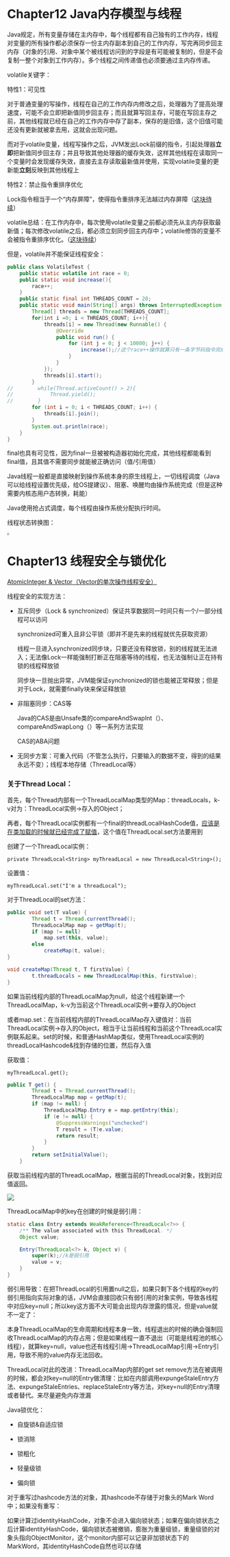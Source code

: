 # Chapter12 Java内存模型与线程

Java规定，所有变量存储在主内存中，每个线程都有自己独有的工作内存，线程对变量的所有操作都必须保存一份主内存副本到自己的工作内存，写完再同步回主内存（对象的引用、对象中某个被线程访问到的字段是有可能被复制的，但是不会复制一整个对象到工作内存）。多个线程之间传递值也必须要通过主内存传递。

volatile关键字：

特性1：可见性

对于普通变量的写操作，线程在自己的工作内存内修改之后，处理器为了提高处理速度，可能不会立即把新值同步回主存；而且就算写回主存，可能在写回主存之前，其他线程就已经在自己的工作内存中存了副本，保存的是旧值，这个旧值可能还没有更新就被拿去用，这就会出现问题。

而对于volatile变量，线程写操作之后，JVM发出Lock前缀的指令，引起处理器**立即**把新值同步回主存；并且导致其他处理器的缓存失效，这样其他线程在读取同一个变量时会发现缓存失效，直接去主存读取最新值并使用，实现volatile变量的更新能**立刻**反映到其他线程上

特性2：禁止指令重排序优化

Lock指令相当于一个“内存屏障”，使得指令重排序无法越过内存屏障（[这块待续](https://juejin.cn/post/6844903601064640525)）

volatile总结：在工作内存中，每次使用volatile变量之前都必须先从主内存获取最新值；每次修改volatile之后，都必须立刻同步回主内存中；volatile修饰的变量不会被指令重排序优化。（[这块待续](https://juejin.cn/post/6844903601064640525)）

但是，volatile并不能保证线程安全：

```java
public class VolatileTest {
    public static volatile int race = 0;
    public static void increase(){
        race++;
    }
    public static final int THREADS_COUNT = 20;
    public static void main(String[] args) throws InterruptedException {
        Thread[] threads = new Thread[THREADS_COUNT];
        for(int i =0; i < THREADS_COUNT; i++){
            threads[i] = new Thread(new Runnable() {
                @Override
                public void run() {
                    for (int j = 0; j < 10000; j++) {
                        increase();//这个race++操作就算只有一条字节码指令完成，也不能说明这个操作具有【原子性】
                    }
                }
            });
            threads[i].start();
        }
//        while(Thread.activeCount() > 2){
//            Thread.yield();
//        }
        for (int i = 0; i < THREADS_COUNT; i++) {
            threads[i].join();
        }
        System.out.println(race);
    }
}
```

final也具有可见性，因为final一旦被被构造器初始化完成，其他线程都能看到final值，且其值不需要同步就能被正确访问（值/引用值）

Java线程一般都是直接映射到操作系统本身的原生线程上，一切线程调度（Java可以给线程设置优先级，给OS提建议）、阻塞、唤醒均由操作系统完成（但是这种需要内核态用户态转换，耗能）

Java使用抢占式调度，每个线程由操作系统分配执行时间。

线程状态转换图：

<img src="C:\Users\123\Pictures\JVM\线程状态.jpg" style="zoom: 33%;" />

# Chapter13 线程安全与锁优化

[AtomicInteger & Vector（Vector的单次操作线程安全）](E:\AtomicInteger&Vector.md)

线程安全的实现方法：

- 互斥同步（Lock & synchronized）保证共享数据同一时间只有一个/一部分线程可以访问

  synchronized可重入且非公平锁（即并不是先来的线程就优先获取资源）

  线程一旦进入synchronized同步块，只要还没有释放锁，别的线程就无法进入；无法像Lock一样能强制打断正在阻塞等待的线程，也无法强制让正在持有锁的线程释放锁

  同步块一旦抛出异常，JVM能保证synchronized的锁也能被正常释放；但是对于Lock，就需要finally块来保证释放锁

- 非阻塞同步：CAS等

  Java的CAS是由Unsafe类的compareAndSwapInt（）、compareAndSwapLong（）等一系列方法实现

  CAS的ABA问题

- 无同步方案：可重入代码（不管怎么执行，只要输入的数据不变，得到的结果永远不变）；线程本地存储（ThreadLocal等）

### 关于Thread Local：

首先，每个Thread内部有一个ThreadLocalMap类型的Map：threadLocals，k-v对为：ThreadLocal实例->存入的Object；

再者，每个ThreadLocal实例都有一个final的threadLocalHashCode值，[应该是在类加载的时候就已经完成了赋值](E:\Java类加载)，这个值在ThreadLocal.set方法要用到

创建了一个ThreadLocal实例：

`private ThreadLocal<String> myThreadLocal = new ThreadLocal<String>();`

设置值：

`myThreadLocal.set("I'm a threadLocal");`

对于ThreadLocal的set方法：

```java
public void set(T value) {
        Thread t = Thread.currentThread();
        ThreadLocalMap map = getMap(t);
        if (map != null)
            map.set(this, value);
        else
            createMap(t, value);
}

void createMap(Thread t, T firstValue) {
        t.threadLocals = new ThreadLocalMap(this, firstValue);
}
```

如果当前线程内部的ThreadLocalMap为null，给这个线程新建一个ThreadLocalMap，k-v为当前这个ThreadLocal实例->要存入的Object

或者map.set：在当前线程内部的ThreadLocalMap存入键值对：当前ThreadLocal实例->存入的Object，相当于让当前线程和当前这个ThreadLocal实例联系起来。set的时候，和普通HashMap类似，使用ThreadLocal实例的threadLocalHashcode&找到存储的位置，然后存入值

获取值：

`myThreadLocal.get();`

```java
public T get() {
        Thread t = Thread.currentThread();
        ThreadLocalMap map = getMap(t);
        if (map != null) {
            ThreadLocalMap.Entry e = map.getEntry(this);
            if (e != null) {
                @SuppressWarnings("unchecked")
                T result = (T)e.value;
                return result;
            }
        }
        return setInitialValue();
    }
```

获取当前线程内部的ThreadLocalMap，根据当前的ThreadLocal对象，找到对应值返回。

![](C:\Users\123\Pictures\JVM\ThreadLocal.jpg)

ThreadLocalMap中的key在创建的时候是弱引用：

```java
static class Entry extends WeakReference<ThreadLocal<?>> {
    /** The value associated with this ThreadLocal. */
    Object value;

    Entry(ThreadLocal<?> k, Object v) {
        super(k);//k是弱引用
        value = v;
    }
}
```

弱引用导致：在把ThreadLocal的引用置null之后，如果只剩下各个线程的key的弱引用指向实际对象的话，JVM会直接回收只有弱引用的对象实例，导致各线程中对应key=null；所以key这方面不大可能会出现内存泄露的情况，但是value就不一定了：

本身ThreadLocalMap的生命周期和线程本身一致，线程退出的时候的确会强制回收ThreadLocalMap的内存占用；但是如果线程一直不退出（可能是线程池的核心线程），就算key=null，value也还有线程引用->ThreadLocalMap引用->Entry引用，导致不用的value内存无法回收。

ThreadLocal对此的改进：ThreadLocalMap内部的get set remove方法在被调用的时候，都会对key=null的Entry做清理：比如在内部调用expungeStaleEntry方法、expungeStaleEntries、replaceStaleEntry等方法，对key=null的Entry清理或者替代。来尽量避免内存泄漏



Java锁优化：

- 自旋锁&自适应锁

- 锁消除
- 锁粗化
- 轻量级锁
- 偏向锁

对于重写过hashcode方法的对象，其hashcode不存储于对象头的Mark Word中；如果没有重写：

如果计算过identityHashCode，对象不会进入偏向锁状态；如果在偏向锁状态之后计算identityHashCode，偏向锁状态被撤销，膨胀为重量级锁，重量级锁的对象头指向ObjectMonitor，这个monitor内部可以记录非加锁状态下的MarkWord，其identityHashCode自然也可以存储